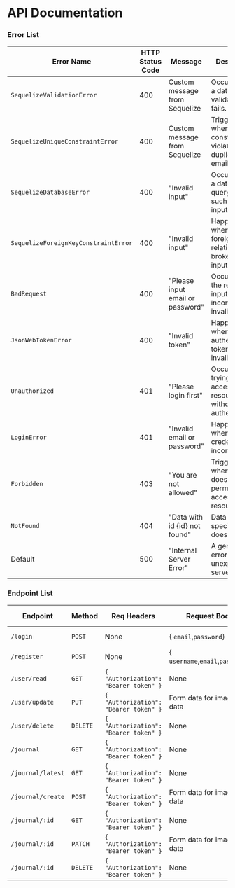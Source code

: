 # API Documentation

### Error List

| **Error Name**                       | **HTTP Status Code** | **Message**                      | **Description**                                                          |
| ------------------------------------ | -------------------- | -------------------------------- | ------------------------------------------------------------------------ |
| `SequelizeValidationError`           | 400                  | Custom message from Sequelize    | Occurs when a database validation fails.                                 |
| `SequelizeUniqueConstraintError`     | 400                  | Custom message from Sequelize    | Triggered when a unique constraint is violated, e.g., duplicate email.   |
| `SequelizeDatabaseError`             | 400                  | "Invalid input"                  | Occurs due to a database query error, such as invalid input.             |
| `SequelizeForeignKeyConstraintError` | 400                  | "Invalid input"                  | Happens when a foreign key relationship is broken or input is invalid.   |
| `BadRequest`                         | 400                  | "Please input email or password" | Occurs when the request input is incomplete or invalid.                  |
| `JsonWebTokenError`                  | 400                  | "Invalid token"                  | Happens when the authentication token is invalid.                        |
| `Unauthorized`                       | 401                  | "Please login first"             | Occurs when trying to access a resource without authentication.          |
| `LoginError`                         | 401                  | "Invalid email or password"      | Happens when login credentials are incorrect.                            |
| `Forbidden`                          | 403                  | "You are not allowed"            | Triggered when the user does not have permission to access the resource. |
| `NotFound`                           | 404                  | "Data with id {id} not found"    | Data with the specified ID does not exist.                               |
| Default                              | 500                  | "Internal Server Error"          | A generic error for unexpected server issues.                            |

### Endpoint List

| **Endpoint**      | **Method** | **Req Headers**                       | **Request Body**                 | **Response (Success)**    |
| ----------------- | ---------- | ------------------------------------- | -------------------------------- | ------------------------- |
| `/login`          | `POST`     | None                                  | { `email`,`password`}            | `200`:{access_token}      |
| `/register`       | `POST`     | None                                  | { `username`,`email`,`password`} | `201`:{message, users}    |
| `/user/read`      | `GET`      | `{ "Authorization": "Bearer token" }` | None                             | `200`:{message, users}    |
| `/user/update`    | `PUT`      | `{ "Authorization": "Bearer token" }` | Form data for image and data     | `200`:{message, users}    |
| `/user/delete`    | `DELETE`   | `{ "Authorization": "Bearer token" }` | None                             | `201`:{message, users}    |
| `/journal`        | `GET`      | `{ "Authorization": "Bearer token" }` | None                             | `200`:{message, journals} |
| `/journal/latest` | `GET`      | `{ "Authorization": "Bearer token" }` | None                             | `200`:{message,journal}   |
| `/journal/create` | `POST`     | `{ "Authorization": "Bearer token" }` | Form data for image and data     | `200`:{message,journal}   |
| `/journal/:id`    | `GET`      | `{ "Authorization": "Bearer token" }` | None                             | `200`:{message,journal}   |
| `/journal/:id`    | `PATCH`    | `{ "Authorization": "Bearer token" }` | Form data for image and data     | `200`:{message,journal}   |
| `/journal/:id`    | `DELETE`   | `{ "Authorization": "Bearer token" }` | None                             | `201`:{message,journal}   |
